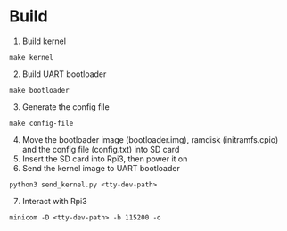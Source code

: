 # Build
1. Build kernel
```
make kernel
```
2. Build UART bootloader
```
make bootloader
```
3. Generate the config file
```
make config-file
```
4. Move the bootloader image (bootloader.img), ramdisk (initramfs.cpio) and the config file (config.txt) into SD card
5. Insert the SD card into Rpi3, then power it on
6. Send the kernel image to UART bootloader
```
python3 send_kernel.py <tty-dev-path>
```
7. Interact with Rpi3
```
minicom -D <tty-dev-path> -b 115200 -o
``` 
